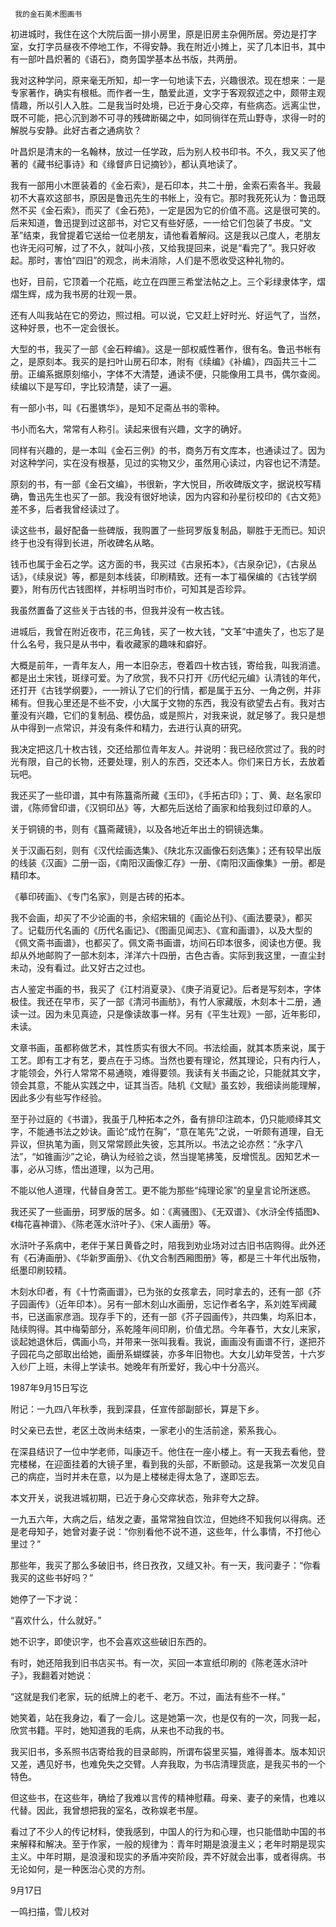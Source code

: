      我的金石美术图画书 

  初进城时，我住在这个大院后面一排小房里，原是旧房主杂佣所居。旁边是打字室，女打字员昼夜不停地工作，不得安静。我在附近小摊上，买了几本旧书，其中有一部叶昌炽著的《语石》，商务国学基本丛书版，共两册。 

  我对这种学问，原来毫无所知，却一字一句地读下去，兴趣很浓。现在想来：一是专家著作，确实有根柢。而作者一生，酷爱此道，文字于客观叙述之中，颇带主观情趣，所以引人入胜。二是我当时处境，已近于身心交瘁，有些病态。远离尘世，既不可能，把心沉到渺不可寻的残碑断碣之中，如同徜徉在荒山野寺，求得一时的解脱与安静。此好古者之通病欤？ 

  叶昌炽是清末的一名翰林，放过一任学政，后为别人校书印书。不久，我又买了他著的《藏书纪事诗》和《缘督庐日记摘钞》，都认真地读了。 

  我有一部用小木匣装着的《金石索》，是石印本，共二十册，金索石索各半。我最初不大喜欢这部书，原因是鲁迅先生的书帐上，没有它。那时我死死认为：鲁迅既然不买《金石索》，而买了《金石苑》，一定是因为它的价值不高。这是很可笑的。后来知道，鲁迅提到过这部书，对它又有些好感，一一给它们包装了书皮。“文革”结束，我曾提着它送给一位老朋友，请他看着解闷。这是我以己度人，老朋友也许无闷可解，过了不久，就叫小孩，又给我提回来，说是“看完了”。我只好收起。那时，害怕“四旧”的观念，尚未消除，人们是不愿收受这种礼物的。 

  也好，目前，它顶着一个花瓶，屹立在四匣三希堂法帖之上。三个彩绿隶体字，熠熠生辉，成为我书房的壮观一景。 

  还有人叫我站在它的旁边，照过相。可以说，它又赶上好时光、好运气了，当然，这种好景，也不一定会很长。 

  大型的书，我买了一部《金石粹编》。这是一部权威性著作，很有名。鲁迅书帐有之，是原刻本。我买的是扫叶山房石印本，附有《续编》《补编》，四函共三十二册。正编系据原刻缩小，字体不大清楚，通读不便，只能像用工具书，偶尔查阅。续编以下是写印，字比较清楚，读了一遍。 

  有一部小书，叫《石墨镌华》，是知不足斋丛书的零种。 

  书小而名大，常常有人称引。读起来很有兴趣，文字的确好。 

  同样有兴趣的，是一本叫《金石三例》的书，商务万有文库本，也通读过了。因为对这种学问，实在没有根基，见过的实物又少，虽然用心读过，内容也记不清楚。 

  原刻的书，有一部《金石文编》，书很新，字大悦目，所收碑版文字，据说校写精确，鲁迅先生也买了一部。我没有很好地读，因为内容和孙星衍校印的《古文苑》差不多，后者我曾经读过了。 

  读这些书，最好配备一些碑版，我购置了一些珂罗版复制品，聊胜于无而已。知识终于也没有得到长进，所收碑名从略。 

  钱币也属于金石之学。这方面的书，我买过《古泉拓本》，《古泉杂记》，《古泉丛话》，《续泉说》等，都是刻本线装，印刷精致。还有一本丁福保编的《古钱学纲要》，附有历代古钱图样，并标明当时市价，可知其是否珍异。 

  我虽然置备了这些关于古钱的书，但我并没有一枚古钱。 

  进城后，我曾在附近夜市，花三角钱，买了一枚大钱，“文革”中遣失了，也忘了是什么名号，我只是从书中，看收藏家的趣味和癖好。 

  大概是前年，一青年友人，用一本旧杂志，卷着四十枚古钱，寄给我，叫我消遣。都是出土宋钱，斑绿可爱。为了欣赏，我不只打开《历代纪元编》认清钱的年代，还打开《古钱学纲要》，一一辨认了它们的行情，都是属于五分、一角之例，并非稀有。但我心里还是不些不安，小大属于文物的东西，我没有欲望去占有。我对古董没有兴趣，它们的复制品、模仿品，或是照片，对我来说，就足够了。我只是想从中得到一点常识，并没有条件和精力，去进行认真的研究。 

  我决定把这几十枚古钱，交还给那位青年友人。并说明：我已经欣赏过了。我的时光有限，自己的长物，还要处理，别人的东西，交还本人。你们来日方长，去放着玩吧。 

  我还买了一些印谱，其中有陈簋斋所藏《玉印》，《手拓古印》；丁、黄、赵名家印谱，《陈师曾印谱，《汉铜印丛》等，大都先后送给了画家和给我刻过印章的人。 

  关于铜镜的书，则有《簋斋藏镜》，以及各地近年出土的铜镜选集。 

  关于汉画石刻，则有《汉代绘画选集》、《陕北东汉画像石刻选集》；还有较早出版的线装《汉画》二册一函，《南阳汉画像汇存》一册、《南阳汉画像集》一册。都是精印本。 

  《摹印砖画》、《专门名家》，则是古砖的拓本。 

  我不会画，却买了不少论画的书，余绍宋辑的《画论丛刊》、《画法要录》，都买了。记载历代名画的《历代名画记》、《图画见闻志》、《宣和画谱》，以及大型的《佩文斋书画谱》，也都买了。佩文斋书画谱，坊间石印本很多，阅读也方便。我却从外地邮购了一部木刻本，洋洋六十四册，古色古香。实际到我这里，一直尘封未动，没有看过。此又好古之过也。 

  古人鉴定书画的书，我买了《江村消夏录》、《庚子消夏记》。后者是写刻本，字体极佳。我还在早市，买了一部《清河书画舫》，有竹人家藏版，木刻本十二册，通读一过。因为未见真迹，只是像读故事一样。另有《平生壮观》一部，近年影印，未读。 

  文章书画，虽都称做艺术，其性质实有很大不同。书法绘画，就其本质来说，属于工艺。即有工才有艺，要点在于习练。当然也要有理论，然其理论，只有内行人，才能领会，外行人常常不易通晓，难得要领。我读有关书画之论，只能就其文字，领会其意，不能从实践之中，证其当否。陆机《文赋》虽玄妙，我细读尚能理解，因此多少有些写作经验。 

  至于孙过庭的《书谱》，我虽于几种拓本之外，备有排印注疏本，仍只能顺绎其文字，不能通书法之妙诀。画论“成竹在胸”，“意在笔先”之说，一听颇有道理，自无异议，但执笔为画，则又常常顾此失彼，忘其所以。书法之论亦然：“永字八法”，“如锥画沙”之论，确认为经验之谈，然当提笔拂笺，反增慌乱。因知艺术一事，必从习练，悟出道理，以为己用。 

  不能以他人道理，代替自身苦工。更不能为那些“纯理论家”的皇皇言论所迷惑。 

  我还买了一些画册，珂罗版的居多。如：《离骚图》、《无双谱》、《水浒全传插图》、《梅花喜神谱》、《陈老莲水浒叶子》、《宋人画册》等。 

  水浒叶子系病中，老伴于某日黄昏之时，陪我到劝业场对过古旧书店购得。此外还有《石涛画册》、《华新罗画册》、《仇文合制西厢图册》等，都是三十年代出版物，纸墨印刷较精。 

  木刻水印者，有《十竹斋画谱》，已为张的女孩拿去，同时拿去的，还有一部《芥子园画传》（近年印本）。另有一部木刻山水画册，忘记作者名字，系刘姓军阀藏书，已送画家彦涵。现存手下的，还有一部《芥子园画传》，共四集，均系旧本，陆续购得。其中梅菊部分，系乾隆年间印刷，价值尤昂。今年春节，大女儿来家，谈起她退休后，偶画小鸟，并带来一张叫我看。我说，画画没有画谱不行，遂把芥子园花鸟之部取出给她，画册系蝴蝶装，亦多年旧物也。大女儿幼年受苦，十六岁入纱厂上班，未得上学读书。她晚年有所爱好，我心中十分高兴。 

  1987年9月15日写讫 

  附记：一九四八年秋季，我到深县，任宣传部副部长，算是下乡。 

  时父亲已去世，老区土改尚未结束，一家老小的生活前途，萦系我心。 

  在深县结识了一位中学老师，叫康迈千。他住在一座小楼上。有一天我去看他，登完楼梯，在迎面挂着的大镜子里，看到我的头部，不断颤动。这是我第一次发见自己的病症，当时并未在意，以为是上楼梯走得太急了，遂即忘去。 

  本文开关，说我进城初期，已近于身心交瘁状态，殆非夸大之辞。 

  一九五六年，大病之后，结发之妻，虽常常独自饮泣，但她终不知我何以得病。还是老母知子，她曾对妻子说：“你别看他不说不道，这些年，什么事情，不打他心里过？” 

  那些年，我买了那么多破旧书，终日孜孜，又缝又补。有一天，我问妻子：“你看我买的这些书好吗？” 

  她停了一下才说： 

  “喜欢什么，什么就好。” 

  她不识字，即使识字，也不会喜欢这些破旧东西的。 

  有时，她还陪我到旧书店买书。有一次，买回一本宣纸印刷的《陈老莲水浒叶子》，我翻着对她说： 

  “这就是我们老家，玩的纸牌上的老千、老万。不过，画法有些不一样。” 

  她笑着，站在我身边，看了一会儿。这是她第一次，也是仅有的一次，同我一起，欣赏书籍。平时，她知道我的毛病，从来也不动我的书。 

  我买旧书，多系照书店寄给我的目录邮购，所谓布袋里买猫，难得善本。版本知识又差，遇见好书，也难免失之交臂。人弃我取，为书店清理货底，是我买书的一个特色。 

  但这些书，在这些年，确给了我难以言传的精神慰藉。母亲、妻子的亲情，也难以代替。因此，我曾想把我的室名，改称娱老书屋。 

  看过了不少人的传记材料，使我感到，中国人的行为和心理，也只能借助中国的书来解释和解决。至于作家，一般的规律为：青年时期是浪漫主义；老年时期是现实主义。中年时期，是浪漫和现实的矛盾冲突阶段，弄不好就会出事，或者得病。书无论如何，是一种医治心灵的方剂。 

  9月17日 

  一鸣扫描，雪儿校对 

